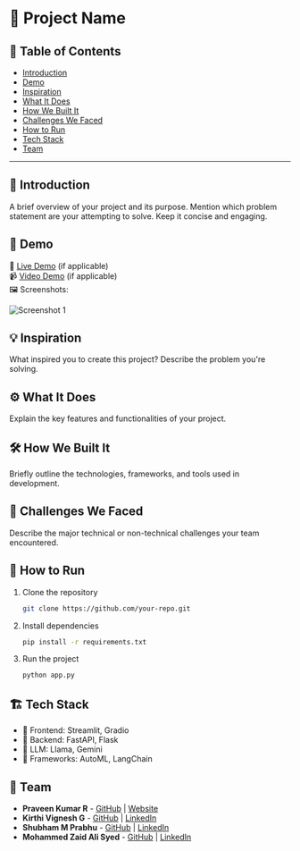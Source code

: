 # 🚀 Project Name

## 📌 Table of Contents
- [Introduction](#introduction)
- [Demo](#demo)
- [Inspiration](#inspiration)
- [What It Does](#what-it-does)
- [How We Built It](#how-we-built-it)
- [Challenges We Faced](#challenges-we-faced)
- [How to Run](#how-to-run)
- [Tech Stack](#tech-stack)
- [Team](#team)

---

## 🎯 Introduction
A brief overview of your project and its purpose. Mention which problem statement are your attempting to solve. Keep it concise and engaging.

## 🎥 Demo
🔗 [Live Demo](#) (if applicable)  
📹 [Video Demo](#) (if applicable)  
🖼️ Screenshots:

![Screenshot 1](link-to-image)

## 💡 Inspiration
What inspired you to create this project? Describe the problem you're solving.

## ⚙️ What It Does
Explain the key features and functionalities of your project.

## 🛠️ How We Built It
Briefly outline the technologies, frameworks, and tools used in development.

## 🚧 Challenges We Faced
Describe the major technical or non-technical challenges your team encountered.

## 🏃 How to Run
1. Clone the repository  
   ```sh
   git clone https://github.com/your-repo.git
   ```
2. Install dependencies  
   ```sh
   pip install -r requirements.txt
   ```
3. Run the project  
   ```sh
   python app.py
   ```

## 🏗️ Tech Stack
- 🔹 Frontend: Streamlit, Gradio
- 🔹 Backend: FastAPI, Flask
- 🔹 LLM: Llama, Gemini
- 🔹 Frameworks: AutoML, LangChain
<!-- - 🔹 Database: PostgreSQL / Firebase -->

## 👥 Team
- **Praveen Kumar R** - [GitHub](https://github.com/praveen-221) | [Website](https://praveenkr.vercel.app/)
- **Kirthi Vignesh G** - [GitHub](#) | [LinkedIn](#)
- **Shubham M Prabhu** - [GitHub](#) | [LinkedIn](#)
- **Mohammed Zaid Ali Syed** - [GitHub](#) | [LinkedIn](#)